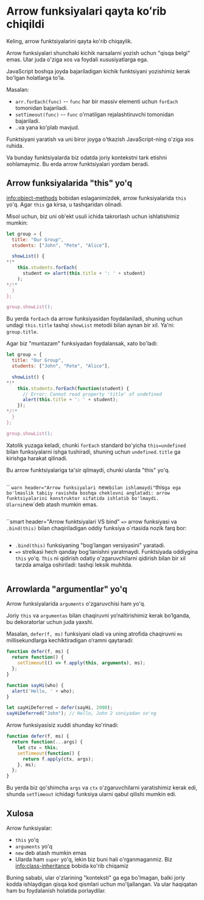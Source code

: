# Arrow funksiyalari qayta koʻrib chiqildi

Keling, arrow funktsiyalarini qayta ko'rib chiqaylik.

Arrow funksiyalari shunchaki kichik narsalarni yozish uchun "qisqa belgi" emas. Ular juda o'ziga xos va foydali xususiyatlarga ega.

JavaScript boshqa joyda bajariladigan kichik funktsiyani yozishimiz kerak bo'lgan holatlarga to'la.

Masalan:

- `arr.forEach(func)` -- `func` har bir massiv elementi uchun `forEach` tomonidan bajariladi.
- `setTimeout(func)` -- `func` o'rnatilgan rejalashtiruvchi tomonidan bajariladi.
- ..va yana ko'plab mavjud.

Funktsiyani yaratish va uni biror joyga o'tkazish JavaScript-ning o'ziga xos ruhida.

Va bunday funktsiyalarda biz odatda joriy kontekstni tark etishni xohlamaymiz. Bu erda arrow funktsiyalari yordam beradi.

## Arrow funksiyalarida "this" yo'q

<info:object-methods> bobidan eslaganimizdek, arrow funksiyalarida `this` yo'q. Agar `this` ga kirsa, u tashqaridan olinadi.

Misol uchun, biz uni ob'ekt usuli ichida takrorlash uchun ishlatishimiz mumkin:

```js run
let group = {
  title: "Our Group",
  students: ["John", "Pete", "Alice"],

  showList() {
*!*
    this.students.forEach(
      student => alert(this.title + ': ' + student)
    );
*/!*
  }
};

group.showList();
```

Bu yerda `forEach` da arrow funksiyasidan foydalaniladi, shuning uchun undagi `this.title` tashqi `showList` metodii bilan aynan bir xil. Ya'ni: `group.title`.

Agar biz "muntazam" funksiyadan foydalansak, xato bo'ladi:

```js run
let group = {
  title: "Our Group",
  students: ["John", "Pete", "Alice"],

  showList() {
*!*
    this.students.forEach(function(student) {
      // Error: Cannot read property 'title' of undefined
      alert(this.title + ': ' + student);
    });
*/!*
  }
};

group.showList();
```

Xatolik yuzaga keladi, chunki `forEach` standard bo'yicha `this=undefined` bilan funksiyalarni ishga tushiradi, shuning uchun `undefined.title` ga kirishga harakat qilinadi.

Bu arrow funktsiyalariga ta'sir qilmaydi, chunki ularda "this" yo'q.
````
````
`` `warn header="Arrow funksiyalari `new` bilan ishlamaydi"
`this` ga ega bo'lmaslik tabiiy ravishda boshqa cheklovni anglatadi: arrow funktsiyalarini konstruktor sifatida ishlatib bo'lmaydi. Ularni `new`deb atash mumkin emas.
```
```
``smart header="Arrow funktsiyalari VS bind"
`=>` arrow funksiyasi va `.bind(this)` bilan chaqiriladigan oddiy funksiya o`rtasida nozik farq bor:
```
```
- `.bind(this)` funksiyaning "bog'langan versiyasini" yaratadi.
- `=>` strelkasi hech qanday bog'lanishni yaratmaydi. Funktsiyada oddiygina `this` yo'q. `This` ni qidirish odatiy o'zgaruvchilarni qidirish bilan bir xil tarzda amalga oshiriladi: tashqi leksik muhitda.
````
````
## Arrowlarda "argumentlar" yo'q

Arrow funksiyalarida `arguments` o'zgaruvchisi ham yo'q.

Joriy `this` va `argumentas` bilan chaqiruvni yo‘naltirishimiz kerak bo‘lganda, bu dekoratorlar uchun juda yaxshi.

Masalan, `defer(f, ms)` funksiyani oladi va uning atrofida chaqiruvni `ms` millisekundlarga kechiktiradigan o‘ramni qaytaradi:

```js run
function defer(f, ms) {
  return function() {
    setTimeout(() => f.apply(this, arguments), ms);
  };
}

function sayHi(who) {
  alert('Hello, ' + who);
}

let sayHiDeferred = defer(sayHi, 2000);
sayHiDeferred("John"); // Hello, John 2 soniyadan so'ng
```

Arrow funksiyasisiz xuddi shunday ko'rinadi:

```js
function defer(f, ms) {
  return function(...args) {
    let ctx = this;
    setTimeout(function() {
      return f.apply(ctx, args);
    }, ms);
  };
}
```

Bu yerda biz qo'shimcha `args` va `ctx` o'zgaruvchilarni yaratishimiz kerak edi, shunda `setTimeout` ichidagi funksiya ularni qabul qilishi mumkin edi.

## Xulosa

Arrow funksiyalar:

- `this` yo'q
- `arguments` yo'q
- `new` deb atash mumkin emas
- Ularda ham `super` yo'q, lekin biz buni hali o'rganmaganmiz. Biz <info:class-inheritance> bobida ko'rib chiqamiz

Buning sababi, ular o'zlarining "konteksti" ga ega bo'lmagan, balki joriy kodda ishlaydigan qisqa kod qismlari uchun mo'ljallangan. Va ular haqiqatan ham bu foydalanish holatida porlaydilar.
